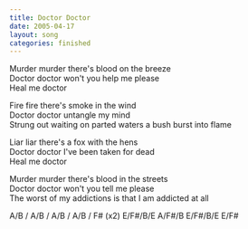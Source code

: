 ```yaml
---
title: Doctor Doctor
date: 2005-04-17
layout: song
categories: finished
---
```

Murder murder there's blood on the breeze  
Doctor doctor won't you help me please  
Heal me doctor

Fire fire there's smoke in the wind  
Doctor doctor untangle my mind  
Strung out waiting on parted waters a bush burst into flame

Liar liar there's a fox with the hens  
Doctor doctor I've been taken for dead  
Heal me doctor

Murder murder there's blood in the streets  
Doctor doctor won't you tell me please  
The worst of my addictions is that I am addicted at all

<div class="chords">
A/B / A/B / A/B / A/B / F#  (x2)  
E/F#/B/E  
A/F#/B  
E/F#/B/E  
E/F#</div>
